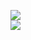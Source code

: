 [![](https://img.shields.io/badge/Made%20With-Github%20Spray-lightgrey.svg?style=for-the-badge&logo=github)](https://github.com/Annihil/github-spray#13732)  
[![](https://i.imgur.com/2DrTn0Z.gif)](https://github.com/Annihil/github-spray)